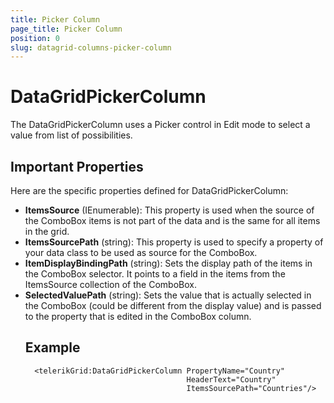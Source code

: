 ```yaml
---
title: Picker Column
page_title: Picker Column
position: 0
slug: datagrid-columns-picker-column
---
```


# DataGridPickerColumn  

The DataGridPickerColumn uses a Picker control in Edit mode to select a value from list of possibilities.

## Important Properties

Here are the specific properties defined for DataGridPickerColumn:

* **ItemsSource** (IEnumerable<object>): This property is used when the source of the ComboBox items is not part of the data and is the same for all items in the grid.
* **ItemsSourcePath** (string): This property is used to specify a property of your data class to be used as source for the ComboBox.
* **ItemDisplayBindingPath** (string): Sets the display path of the items in the ComboBox selector. It points to a field in the items from the ItemsSource collection of the ComboBox.
* **SelectedValuePath** (string): Sets the value that is actually selected in the ComboBox (could be different from the display value) and is passed to the property that is edited in the ComboBox column.

## Example 

	  <telerikGrid:DataGridPickerColumn PropertyName="Country"
                                        HeaderText="Country"
                                        ItemsSourcePath="Countries"/>